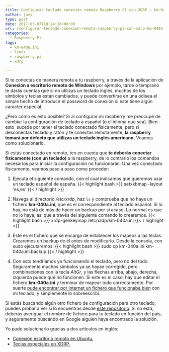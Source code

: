 ```yaml
---
title: Configurar teclado conexión remota Raspberry Pi con XDRP – km-040a.ini
author: javi
type: post
date: 2017-03-07T10:24:28+00:00
url: /configurar-teclado-conexion-remota-raspberry-pi-con-xdrp-km-040a-ini.html
categories:
  - Raspberry Pi
tags:
  - km-040a.ini
  - linux
  - raspberry pi
  - xdrp

---
```

Si te conectas de manera remota a tu raspberry, a través de la aplicación de **Conexión a escritorio remoto de Windows** por ejemplo, tarde o temprano te darás cuentas que si no utilizas un teclado inglés, muchos de los símbolos y teclas están cambiados, y puede convertirse en una odisea el simple hecho de introducir el password de conexión si este tiene algún caracter especial.

¿Pero cómo es esto posible? Si al configurar mi raspberry me preocupé de cambiar la configuración de teclado a español (o el idioma que sea). Bien esto  sucede por tener el teclado conectado fisicamente, pero si desconectas teclado y ratón y te conectas remotamente, **la raspberry tomará por defecto que utilizas un teclado inglés americano.** Veamos como solucionarlo.

Si estás conectado en remoto, ten en cuenta que **te deberás conectar fisicamente (con un teclado)** a la raspberry, de lo contrario los comandos necesarios para iniciar la configuración no funcionarán. Una vez conectado físicamente, veamos paso a paso como proceder:

  1. Ejecuta el siguiente comando, con el cual indicamos que queremos usar un teclado español de españa.
  {{< highlight bash >}}
  setxkbmap -layout 'es,es'
  {{< / highlight >}}

  2. Navega al directorio _/etc/xrdp_, haz `ls` y comprueba que no haya un fichero **km-040a.ini**, que es el correspondiente al teclado español. Si lo hay, no está de más de hacer un backup por si acaso. Lo normal es que no lo haya, asi que a través del siguiente comando lo crearemos.
 {{< highlight bash >}}
 xrdp-genkeymap /etc/xrdp/km-040a.ini
 {{< / highlight >}}

  3. Este es el fichero que se encarga de establecer los mapeos a las teclas. Crearemos un backup de él antes de modificarlo. Desde la consola, con sudo ejecutaremos: 
  {{< highlight bash >}}
  sudo cp km-040a.ini km-040a.ini.backup
  {{< / highlight >}}

  4. Con esto tendríamos ya funcionando el teclado, pero no del todo. Seguramente muchos símbolos ya se hayan corregido, pero combinaciones con la tecla _AltGr_, y las flechas arriba, abajo, derecha, izquierda puede que no funcionen. Si este es el caso, hay que editar el fichero **km-040a.ini** y terminar de mapear todo correctamente. Por suerte [pude encontrar por internet un fichero que funcionaba bien][1] con mi teclado, y simplemente lo sobreescribí.

Si estás buscando algún otro fichero de configuración para otro teclado, puedes probar a ver si lo encuentras desde [este repositorio][2]. Si no está, deberás averiguar el nombre de fichero para tu teclado en función del país, y seguramente buscando en Google alguien haya encontrado la solución.

Yo pude solucionarlo gracias a dos artículos en inglés:

  * [Conexión escritorio remoto en Ubuntu.][3]
  * [Teclas especiales en XDRP.][4]

&nbsp;

 [1]: https://github.com/javifm86/km-041a.ini/blob/master/km-040a.ini
 [2]: https://github.com/neutrinolabs/xrdp/tree/master/instfiles
 [3]: http://c-nergy.be/blog/?p=2879
 [4]: http://c-nergy.be/blog/?p=3858
